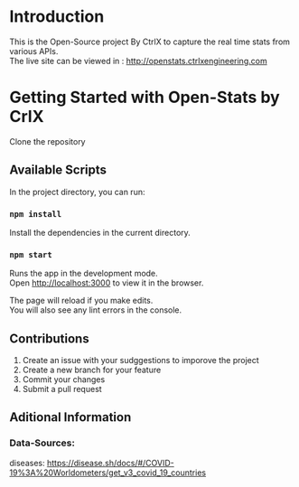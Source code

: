 # Introduction
This is the Open-Source project By CtrlX to capture the real time stats from various APIs. 
<br>
The live site can be viewed in : http://openstats.ctrlxengineering.com

# Getting Started with Open-Stats by CrlX

Clone the repository

## Available Scripts

In the project directory, you can run:

### `npm install`

Install the dependencies in the current directory.

### `npm start`

Runs the app in the development mode.\
Open [http://localhost:3000](http://localhost:3000) to view it in the browser.

The page will reload if you make edits.\
You will also see any lint errors in the console.

## Contributions

1. Create an issue with your sudggestions to imporove the project
2. Create a new branch for your feature
3. Commit your changes
4. Submit a pull request

## Aditional Information

### Data-Sources: 
diseases: https://disease.sh/docs/#/COVID-19%3A%20Worldometers/get_v3_covid_19_countries
